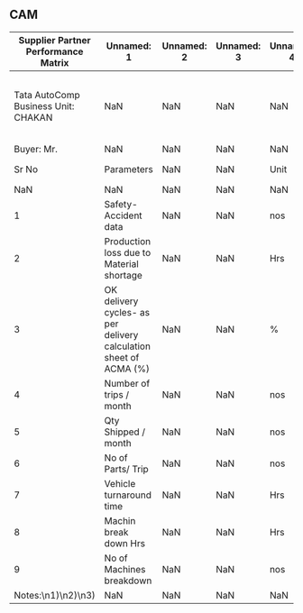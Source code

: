 ## CAM
| Supplier Partner Performance Matrix | Unnamed: 1 | Unnamed: 2 | Unnamed: 3 | Unnamed: 4 | Unnamed: 5 | Unnamed: 6 | Unnamed: 7 | Unnamed: 8 | Unnamed: 9 | Unnamed: 10 | Unnamed: 11 | Unnamed: 12 | Unnamed: 13 | Unnamed: 14 | Unnamed: 15 | Unnamed: 16 | Unnamed: 17 | Unnamed: 18 | Unnamed: 19 | Unnamed: 20 |
| --- | --- | --- | --- | --- | --- | --- | --- | --- | --- | --- | --- | --- | --- | --- | --- | --- | --- | --- | --- | --- |
| Tata AutoComp Business Unit: CHAKAN | NaN | NaN | NaN | NaN | NaN | NaN | NaN | NaN | NaN | NaN | Name of Supplier Partner: CAM TOOLS INDUSTRIES PVT. LTD. | NaN | NaN | NaN | NaN | NaN | NaN | NaN | NaN | NaN |
| Buyer: Mr. | NaN | NaN | NaN | NaN | NaN | NaN | NaN | NaN | NaN | NaN | SPOC: Mr. | NaN | NaN | NaN | NaN | NaN | NaN | NaN | NaN | NaN |
| Sr No | Parameters | NaN | NaN | Unit | Rating | NaN | NaN | NaN | NaN | NaN | NaN | NaN | NaN | NaN | NaN | NaN |  | Responsible person | Remarks | NaN |
| NaN | NaN | NaN | NaN | NaN | Jan | Feb | Mar | Apr | May | Jun | Jul | Aug | Sep | Oct | Nov | Dec | Average |  |  | NaN |
| 1 | Safety- Accident data | NaN | NaN | nos | NaN | 0 | 2 | 1 | 0 | 0 |  |  |  |  |  |  | 0.6 |  |  | NaN |
| 2 | Production loss due to Material shortage | NaN | NaN | Hrs |  | 0 | 0 | 0 | 0 | 0 |  |  |  |  |  |  | 0 |  |  | overall |
| 3 | OK delivery cycles- as per delivery calculation sheet of ACMA (%) | NaN | NaN | % |  | 59 | 56 | 54 | 54 | 80 |  |  |  |  |  |  | 60.6 |  |  | NaN |
| 4 | Number of trips / month | NaN | NaN | nos |  | 26 | 23 | 25 | 20 | 19 |  |  |  |  |  |  | 22.6 |  |  | NaN |
| 5 | Qty Shipped / month | NaN | NaN | nos |  | 26749 | 18134 | 8796 | 13048 | 13899 |  |  |  |  |  |  | 16125.2 |  |  | NaN |
| 6 | No of Parts/ Trip | NaN | NaN | nos | NaN | 1028.807692 | 788.434783 | 351.84 | 652.4 | 731.526316 | NaN | NaN | NaN | NaN | NaN | NaN | 710.601758 |  |  | NaN |
| 7 | Vehicle turnaround time | NaN | NaN | Hrs |  | 0 | 1.5 | 1.26 | 1.265217 | 1.083333 |  |  |  |  |  |  | 1.02171 |  |  | NaN |
| 8 | Machin break down Hrs | NaN | NaN | Hrs |  | 0 | 0 | 0 | 3.5 | 1.5 |  |  |  |  |  |  | 1 |  |  | overall |
| 9 | No of Machines breakdown | NaN | NaN | nos |  | 0 | 0 | 0 | 2 | 1 |  |  |  |  |  |  | 0.6 |  |  | overall |
| Notes:\n1)\n2)\n3) | NaN | NaN | NaN | NaN | NaN | NaN | NaN | NaN | NaN | NaN | NaN | NaN | NaN | NaN | NaN | NaN | NaN | NaN | NaN | NaN |
